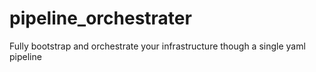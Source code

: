 # pipeline_orchestrater
Fully bootstrap and orchestrate your infrastructure though a single yaml pipeline
